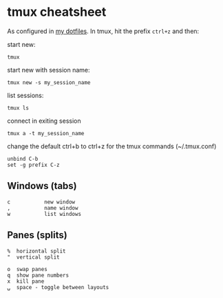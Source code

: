 # tmux cheatsheet

As configured in [my dotfiles](https://github.com/henrik/dotfiles/blob/master/tmux.conf).
In tmux, hit the prefix `ctrl+z` and then:

start new:

    tmux

start new with session name:

    tmux new -s my_session_name

list sessions:

    tmux ls

connect in exiting session

    tmux a -t my_session_name

change the default ctrl+b to ctrl+z for the tmux commands (~/.tmux.conf)

    unbind C-b
    set -g prefix C-z

## Windows (tabs)

    c           new window
    ,           name window
    w           list windows

## Panes (splits)

    %  horizontal split
    "  vertical split

    o  swap panes
    q  show pane numbers
    x  kill pane
    ⍽  space - toggle between layouts

